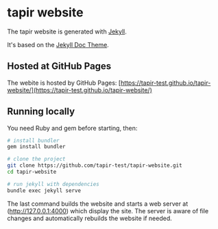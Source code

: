 # tapir website

The tapir website is generated with [Jekyll](http://jekyllrb.com).

It's based on the [Jekyll Doc Theme](https://github.com/aksakalli/jekyll-doc-theme).

## Hosted at GitHub Pages
The webite is hosted by GitHub Pages: [https://tapir-test.github.io/tapir-website/](https://tapir-test.github.io/tapir-website/)

## Running locally

You need Ruby and gem before starting, then:

```bash
# install bundler
gem install bundler

# clone the project
git clone https://github.com/tapir-test/tapir-website.git
cd tapir-website

# run jekyll with dependencies
bundle exec jekyll serve
```
The last command builds the website and starts a web server at (http://127.0.0.1:4000) which display the site. The server is aware of file changes and automatically rebuilds the website if needed.
